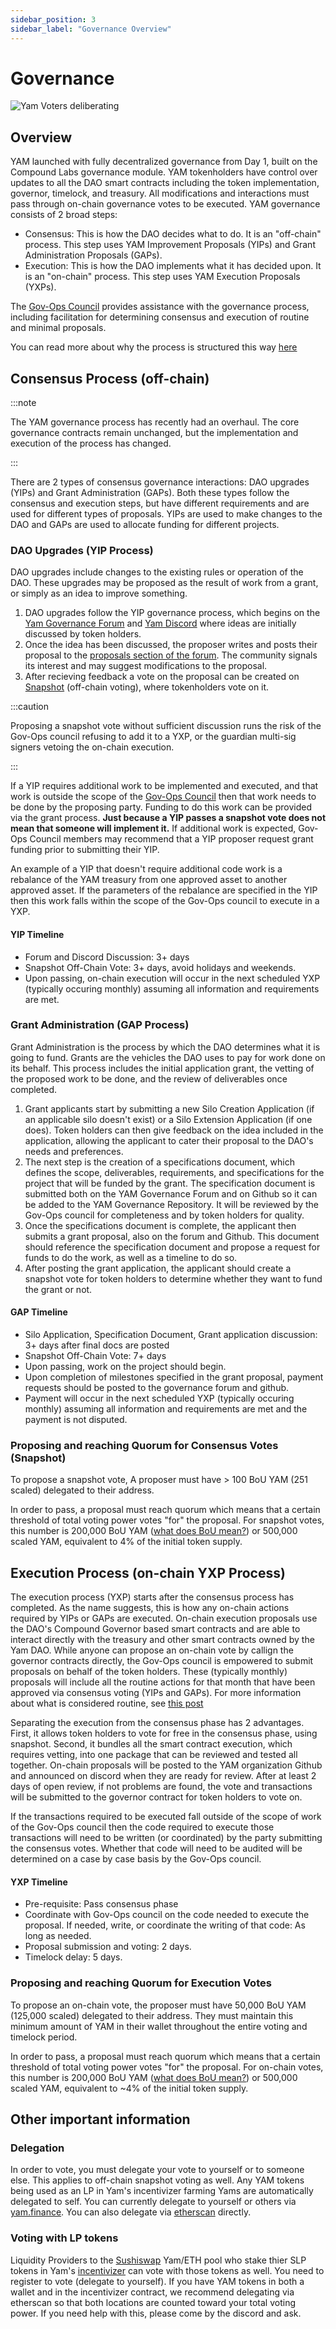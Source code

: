 ```yaml
---
sidebar_position: 3
sidebar_label: "Governance Overview"
---
```


# Governance

![Yam Voters deliberating](/img/Ross___painting_of_the_founding_fathers_signing_the_declaration_e259e7aa-f2d3-41f8-9826-ba0fcf607a5b.png)

## Overview

YAM launched with fully decentralized governance from Day 1, built on the Compound Labs governance module. YAM tokenholders have control over updates to all the DAO smart contracts including the token implementation, governor, timelock, and treasury. All modifications and interactions must pass through on-chain governance votes to be executed. YAM governance consists of 2 broad steps:

- Consensus: This is how the DAO decides what to do. It is an "off-chain" process. This step uses YAM Improvement Proposals (YIPs) and Grant Administration Proposals (GAPs).
- Execution: This is how the DAO implements what it has decided upon. It is an "on-chain" process. This step uses YAM Execution Proposals (YXPs).

The [Gov-Ops Council](https://github.com/yam-finance/documents/blob/master/govops/govops-council.md) provides assistance with the governance process, including facilitation for determining consensus and execution of routine and minimal proposals.

You can read more about why the process is structured this way [here](https://rossgalloway.github.io/docs-website/docs/siloDocs/YAM%20Re-Org/Deliverables/YAM%20Replanted%20Docs/Goals%20for%20a%20New%20Yam%20DAO/efficiency)

## Consensus Process (off-chain)

:::note

The YAM governance process has recently had an overhaul. The core governance contracts remain unchanged, but the implementation and execution of the process has changed.

:::

There are 2 types of consensus governance interactions: DAO upgrades (YIPs) and Grant Administration (GAPs). Both these types follow the consensus and execution steps, but have different requirements and are used for different types of proposals. YIPs are used to make changes to the DAO and GAPs are used to allocate funding for different projects.

### DAO Upgrades (YIP Process)

DAO upgrades include changes to the existing rules or operation of the DAO. These upgrades may be proposed as the result of work from a grant, or simply as an idea to improve something.

1. DAO upgrades follow the YIP governance process, which begins on the [Yam Governance Forum](https://forum.yam.finance/) and [Yam Discord](https://discord.gg/qceE8SQjXs) where ideas are initially discussed by token holders.
2. Once the idea has been discussed, the proposer writes and posts their proposal to the [proposals section of the forum](https://forum.yam.finance/c/proposals/9). The community signals its interest and may suggest modifications to the proposal.
3. After recieving feedback a vote on the proposal can be created on [Snapshot](https://snapshot.org/#/yam.eth) (off-chain voting), where tokenholders vote on it.

:::caution

Proposing a snapshot vote without sufficient discussion runs the risk of the Gov-Ops council refusing to add it to a YXP, or the guardian multi-sig signers vetoing the on-chain execution.

:::

If a YIP requires additional work to be implemented and executed, and that work is outside the scope of the [Gov-Ops Council](https://github.com/yam-finance/documents/blob/master/govops/govops-council.md) then that work needs to be done by the proposing party. Funding to do this work can be provided via the grant process. **Just because a YIP passes a snapshot vote does not mean that someone will implement it.** If additional work is expected, Gov-Ops Council members may recommend that a YIP proposer request grant funding prior to submitting their YIP.

An example of a YIP that doesn't require additional code work is a rebalance of the YAM treasury from one approved asset to another approved asset. If the parameters of the rebalance are specified in the YIP then this work falls within the scope of the Gov-Ops council to execute in a YXP.

#### YIP Timeline

- Forum and Discord Discussion: 3+ days
- Snapshot Off-Chain Vote: 3+ days, avoid holidays and weekends.
- Upon passing, on-chain execution will occur in the next scheduled YXP (typically occuring monthly) assuming all information and requirements are met.

### Grant Administration (GAP Process)

Grant Administration is the process by which the DAO determines what it is going to fund. Grants are the vehicles the DAO uses to pay for work done on its behalf. This process includes the initial application grant, the vetting of the proposed work to be done, and the review of deliverables once completed. 

1. Grant applicants start by submitting a new Silo Creation Application (if an applicable silo doesn't exist) or a Silo Extension Application (if one does). Token holders can then give feedback on the idea included in the application, allowing the applicant to cater their proposal to the DAO's needs and preferences. 
2. The next step is the creation of a specifications document, which defines the scope, deliverables, requirements, and specifications for the project that will be funded by the grant. The specification document is submitted both on the YAM Governance Forum and on Github so it can be added to the YAM Governance Repository. It will be reviewed by the Gov-Ops council for completeness and by token holders for quality.
3. Once the specifications document is complete, the applicant then submits a grant proposal, also on the forum and Github. This document should reference the specification document and propose a request for funds to do the work, as well as a timeline to do so.
4. After posting the grant application, the applicant should create a snapshot vote for token holders to determine whether they want to fund the grant or not.

#### GAP Timeline

- Silo Application, Specification Document, Grant application discussion: 3+ days after final docs are posted
- Snapshot Off-Chain Vote: 7+ days
- Upon passing, work on the project should begin.
- Upon completion of milestones specified in the grant proposal, payment requests should be posted to the governance forum and github.
- Payment will occur in the next scheduled YXP (typically occuring monthly) assuming all information and requirements are met and the payment is not disputed.

### Proposing and reaching Quorum for Consensus Votes (Snapshot)

To propose a snapshot vote, A proposer must have > 100 BoU YAM (251 scaled) delegated to their address.

In order to pass, a proposal must reach quorum which means that a certain threshold of total voting power votes "for" the proposal. For snapshot votes, this number is 200,000 BoU YAM ([what does BoU mean?](FAQ_new.md)) or 500,000 scaled YAM, equivalent to 4% of the initial token supply.

## Execution Process (on-chain YXP Process)

The execution process (YXP) starts after the consensus process has completed. As the name suggests, this is how any on-chain actions required by YIPs or GAPs are executed. On-chain execution proposals use the DAO's Compound Governor based smart contracts and are able to interact directly with the treasury and other smart contracts owned by the Yam DAO. While anyone can propose an on-chain vote by callign the governor contracts directly, the Gov-Ops council is empowered to submit proposals on behalf of the token holders. These (typically monthly) proposals will include all the routine actions for that month that have been approved via consensus voting (YIPs and GAPs). For more information about what is considered routine, see [this post](https://github.com/yam-finance/documents/blob/master/govops/govops-council.md)

Separating the execution from the consensus phase has 2 advantages. First, it allows token holders to vote for free in the consensus phase, using snapshot. Second, it bundles all the smart contract execution, which requires vetting, into one package that can be reviewed and tested all together. On-chain proposals will be posted to the YAM organization Github and announced on discord when they are ready for review. After at least 2 days of open review, if not problems are found, the vote and transactions will be submitted to the governor contract for token holders to vote on.

If the transactions required to be executed fall outside of the scope of work of the Gov-Ops council then the code required to execute those transactions will need to be written (or coordinated) by the party submitting the consensus votes. Whether that code will need to be audited will be determined on a case by case basis by the Gov-Ops council.

#### YXP Timeline

- Pre-requisite: Pass consensus phase
- Coordinate with Gov-Ops council on the code needed to execute the proposal. If needed, write, or coordinate the writing of that code: As long as needed.
- Proposal submission and voting: 2 days.
- Timelock delay: 5 days.

### Proposing and reaching Quorum for Execution Votes

To propose an on-chain vote, the proposer must have 50,000 BoU YAM (125,000 scaled) delegated to their address. They must maintain this minimum amount of YAM in their wallet throughout the entire voting and timelock period.

In order to pass, a proposal must reach quorum which means that a certain threshold of total voting power votes "for" the proposal. For on-chain votes, this number is 200,000 BoU YAM ([what does BoU mean?](FAQ_new.md)) or 500,000 scaled YAM, equivalent to ~4% of the initial token supply.

## Other important information

### Delegation

In order to vote, you must delegate your vote to yourself or to someone else. This applies to off-chain snapshot voting as well. Any YAM tokens being used as an LP in Yam's incentivizer farming Yams are automatically delegated to self. You can currently delegate to yourself or others via [yam.finance](https://yam.finance/#/governance). You can also delegate via [etherscan](https://etherscan.io/address/0x0aacfbec6a24756c20d41914f2caba817c0d8521#writeContract#F9) directly.

### Voting with LP tokens

Liquidity Providers to the [Sushiswap](https://sushi.com) Yam/ETH pool who stake thier SLP tokens in Yam's [incentivizer](https://yam.finance/#/farm) can vote with those tokens as well. You need to register to vote (delegate to yourself). If you have YAM tokens in both a wallet and in the incentivizer contract, we recommend delegating via etherscan so that both locations are counted toward your total voting power. If you need help with this, please come by the discord and ask.
